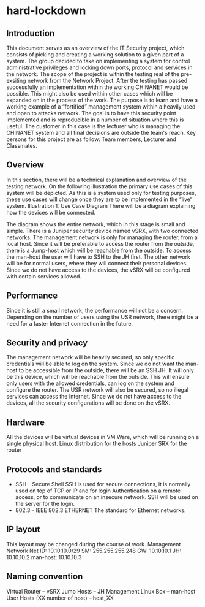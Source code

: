 # hard-lockdown

## Introduction
This document serves as an overview of the IT Security project, which consists of picking and
creating a working solution to a given part of a system. The group decided to take on implementing
a system for control administrative privileges and locking down ports, protocol and services in the
network.
The scope of the project is within the testing real of the pre-exsiting network from the Network
Project. After the testing has passed successfully an implementation within the working
CHINANET would be possible. This might also be used within other cases which will be expanded
on in the process of the work.
The purpose is to learn and have a working example of a “fortified” management system within a
heavily used and open to attacks network.
The goal is to have this security point implemented and is reproducible in a number of situation
where this is useful.
The customer in this case is the lecturer who is managing the CHINANET system and all final
decisions are outside the team's reach.
Key persons for this project are as follow: Team members, Lecturer and Classmates.

## Overview
In this section, there will be a technical explanation and overview of the testing network.
On the following illustration the primary use cases of this system will be depicted.
As this is a system used only for testing purposes, these use cases will change once they are to be
implemented in the “live” system.
Illustration 1: Use Case Diagram
There will be a diagram explaining how the devices will be connected.


The diagram shows the entire network, which in this stage is small and simple. There is a Juniper
security device named vSRX, with two connected networks. The management network is only for
managing the router, from a local host. Since it will be preferable to access the router from the
outside, there is a Jump-host which will be reachable from the outside. To access the man-host the
user will have to SSH to the JH first.
The other network will be for normal users, where they will connect their personal devices. Since
we do not have access to the devices, the vSRX will be configured with certain services allowed.

## Performance
Since it is still a small network, the performance will not be a concern. Depending on the number of
users using the USR network, there might be a need for a faster Internet connection in the future.

## Security and privacy
The management network will be heavily secured, so only specific credentials will be able to log on
the system. Since we do not want the man-host to be accessible from the outside, there will be an
SSH JH. It will only be this device, which will be reachable from the outside. This will ensure only
users with the allowed credentials, can log on the system and configure the router.
The USR network will also be secured, so no illegal services can access the Internet. Since we do
not have access to the devices, all the security configurations will be done on the vSRX.

## Hardware
All the devices will be virtual devices in VM Ware, which will be running on a single physical host.
Linux distribution for the hosts
Juniper SRX for the router


## Protocols and standards
- SSH – Secure Shell
SSH is used for secure connections, it is normally used on top of TCP or IP and for login
Authentication on a remote access, or to communicate on an insecure network.
SSH will be used on the server for the login.
- 802.3 – IEEE 802.3 ETHERNET
The standard for Ethernet networks.


## IP layout
This layout may be changed during the course of work.
Management Network
Net ID: 10.10.10.0/29
SM: 255.255.255.248
GW: 10.10.10.1
JH: 10.10.10.2
man-host: 10.10.10.3

## Naming convention
Virtual Router – vSRX
Jump Hosts – JH
Management Linux Box – man-host
User Hosts (XX number of host) – host_XX
